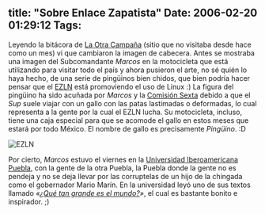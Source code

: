 title: "Sobre Enlace Zapatista"
Date: 2006-02-20 01:29:12
Tags: 
---
<p>Leyendo la bitácora de <a target="_blank" href="http://enlacezapatista.ezln.org.mx/">La Otra Campaña</a> (sitio que no visitaba desde hace como un mes) vi que cambiaron la imagen de cabecera. Antes se mostraba una imagen del Subcomandante <em>Marcos</em> en la motocicleta que está utilizando para visitar todo el país y ahora pusieron el arte, no sé quién lo haya hecho, de una serie de pingüinos bien chidos, que bien podría hacer pensar que el <a target="_blank" href="http://www.ezln.org.mx">EZLN</a> está promoviendo el uso de Linux :) La figura del pingüino ha sido acuñada por <em>Marcos</em> y la <a target="_blank" href="http://zeztainternazional.ezln.org.mx/">Comisión Sexta</a> debido a que el <em>Sup</em> suele viajar con un gallo con las patas lastimadas o deformadas, lo cual representa a la gente por la cual el EZLN lucha. Su motocicleta, incluso, tiene una caja especial para que se acomode el gallo en estos meses que estará por todo México. El nombre de gallo es precisamente <em>Pingüino</em>. :D
</p>
<img alt="EZLN" title="EZLN" src="http://www.damog.net/files/misc/ezln-pinguinos-mini.png"/><p>
Por cierto, <em>Marcos</em> estuvo el viernes en la <a target="_blank" href="http://www.iberopuebla.net/">Universidad Iberoamericana Puebla</a>, con la gente de la otra Puebla, la Puebla donde la gente no es pendeja y no se deja llevar por las corruptelas de un hijo de la chingada como el gobernador Mario Marín. En la universidad leyó uno de sus textos llamado <em>«<a target="_blank" href="http://www.jornada.unam.mx/2006/02/18/020n1pol.php">¿Qué tan grande es el mundo?</a>»</em>, el cual es bastante bonito e inspirador. ;) </p>
